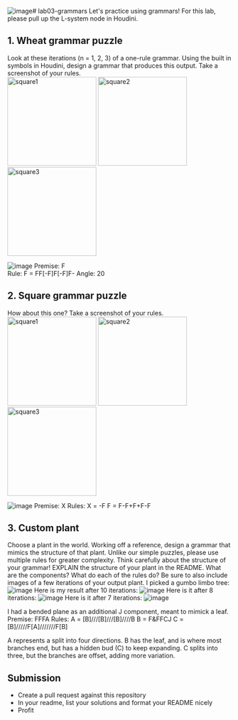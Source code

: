 ![image](https://github.com/user-attachments/assets/f3b8b9b4-9e2a-43fd-b2b0-45683cb5059f)# lab03-grammars
Let's practice using grammars! For this lab, please pull up the L-system node in Houdini.

## 1. Wheat grammar puzzle
Look at these iterations (n = 1, 2, 3) of a one-rule grammar. Using the built in symbols in Houdini, design a grammar that produces this output. Take a screenshot of your rules.\
<img width="200" alt="square1" src="https://user-images.githubusercontent.com/1758825/193949661-a3a0e1f7-7d68-4b9e-8384-d9991e1e9fd2.png">
<img width="200" alt="square2" src="https://user-images.githubusercontent.com/1758825/193949853-cf2306b3-3537-4c24-91b5-0a3083bc87c0.png">
<img width="200" alt="square3" src="https://user-images.githubusercontent.com/1758825/193949859-5e432b4b-f18d-48b5-a9e9-8d7dba255955.png">

![image](https://github.com/user-attachments/assets/0c967c27-3d7b-4be7-b23b-33d9bf9e8570)
Premise: F  
Rule: F = FF[-F]F[-F]F-
Angle: 20

## 2. Square grammar puzzle
How about this one? Take a screenshot of your rules.\
<img width="200" alt="square1" src="https://user-images.githubusercontent.com/1758825/193949895-87cdfb43-da7c-4867-ab1b-107e1ba9d2a7.png">
<img width="200" alt="square2" src="https://user-images.githubusercontent.com/1758825/193949904-a9cdfe0f-319e-4ca8-9935-dd338217a7cf.png">
<img width="200" alt="square3" src="https://user-images.githubusercontent.com/1758825/193949910-928e5993-ce26-4681-80f8-ffeb54be4dcf.png">

![image](https://github.com/user-attachments/assets/d48fa15c-9fc0-48ac-bfac-c275e6ed3a02)
Premise: X
Rules: X = -F
F = F-F+F+F-F


## 3. Custom plant
Choose a plant in the world. Working off a reference, design a grammar that mimics the structure of that plant. Unlike our simple puzzles, please use multiple rules for greater complexity. Think carefully about the structure of your grammar! EXPLAIN the structure of your plant in the README. What are the components? What do each of the rules do? Be sure to also include images of a few iterations of your output plant. 
I picked a gumbo limbo tree: 
![image](https://github.com/user-attachments/assets/b3166182-c6ae-4085-a3f2-0fc8ad4bdb1c)
Here is my result after 10 iterations:
![image](https://github.com/user-attachments/assets/80eb5749-1660-4029-93e5-cb6fc110210d)
Here is it after 8 iterations:
![image](https://github.com/user-attachments/assets/469ea65a-c00b-45d2-b21a-123d4238a434)
Here is it after 7 iterations:
![image](https://github.com/user-attachments/assets/1ed236cb-a4bb-40cf-8a24-2f6a4b846fa0)

I had a bended plane as an additional J component, meant to mimick a leaf.
Premise: FFFA
Rules:
A = [B]///[B]///[B]////B
B = F&FFCJ
C = [B]/////F[A]///////F[B]

A represents a split into four directions. 
B has the leaf, and is where most branches end, but has a hidden bud (C) to keep expanding.
C splits into three, but the branches are offset, adding more variation.

## Submission
- Create a pull request against this repository
- In your readme, list your solutions and format your README nicely
- Profit
